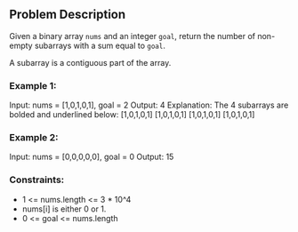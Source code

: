 ## Problem Description

Given a binary array `nums` and an integer `goal`, return the number of non-empty subarrays with a sum equal to `goal`.

A subarray is a contiguous part of the array.

### Example 1:

Input: nums = [1,0,1,0,1], goal = 2
Output: 4
Explanation: The 4 subarrays are bolded and underlined below:
[1,0,1,0,1]
[1,0,1,0,1]
[1,0,1,0,1]
[1,0,1,0,1]

### Example 2:

Input: nums = [0,0,0,0,0], goal = 0
Output: 15

### Constraints:

- 1 <= nums.length <= 3 * 10^4
- nums[i] is either 0 or 1.
- 0 <= goal <= nums.length
